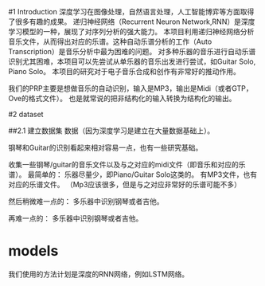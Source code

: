 #1 Introduction
深度学习在图像处理，自然语言处理，人工智能博弈等方面取得了很多有趣的成果。
递归神经网络（Recurrent Neuron Network,RNN）是深度学习模型的一种，展现了对序列分析的强大能力。
本项目利用递归神经网络分析音乐文件，从而得出对应的乐谱。这种自动乐谱分析的工作（Auto Transcription）是音乐分析中最为困难的问题。
对多种乐器的音乐进行自动乐谱识别尤其困难，本项目可以先尝试从单乐器的音乐出发进行尝试，如Guitar Solo, Piano Solo。
本项目的研究对于电子音乐合成和创作有非常好的推动作用。

我们的PRP主要是想做音乐的自动识别，输入是MP3，输出是Midi（或者GTP，Ove的格式文件）。
也是就常说的把非结构化的输入转换为结构化的输出。


#2 dataset

##2.1 建立数据集
数据（因为深度学习是建立在大量数据基础上）。

钢琴和Guitar的识别看起来相对容易一点，也有一些研究基础。

收集一些钢琴/guitar的音乐文件以及与之对应的midi文件（即音乐和对应的乐谱）。
最简单的：
乐器尽量少，即Piano/Guitar Solo这类的。
有MP3文件，也有对应的乐谱文件。 （Mp3应该很多，但是与之对应非常好的乐谱可能不多）

然后稍微难一点的：
多乐器中识别钢琴或者吉他。

再难一点的：
多乐器中识别钢琴或者吉他。


# models

我们使用的方法计划是深度的RNN网络，例如LSTM网络。


